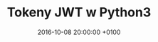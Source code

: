 ---
layout: post
title:  "Tokeny JWT w Python3"
date:   2016-10-08 20:00:00 +0100
lang: pl
featured-image: /assets/tokeny-jwt-w-python3/jwt-logo.gif
permalink: /pl/tokeny-jwt-w-python3
---